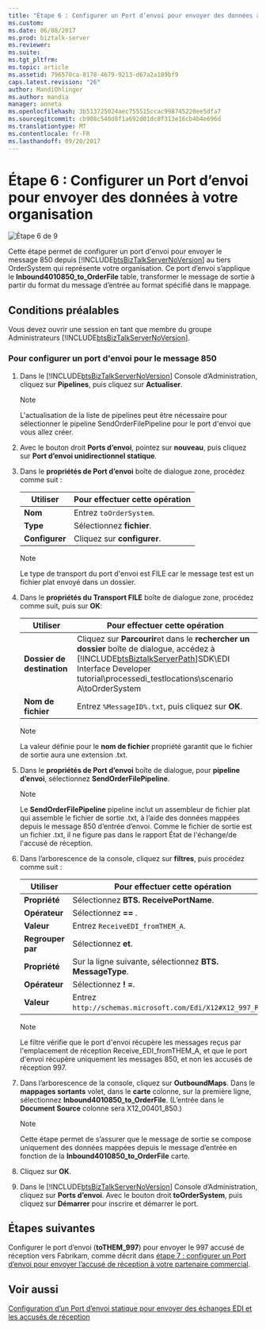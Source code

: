 ```yaml
---
title: "Étape 6 : Configurer un Port d’envoi pour envoyer des données à votre organisation | Documents Microsoft"
ms.custom: 
ms.date: 06/08/2017
ms.prod: biztalk-server
ms.reviewer: 
ms.suite: 
ms.tgt_pltfrm: 
ms.topic: article
ms.assetid: 796570ca-8178-4679-9213-d67a2a189bf9
caps.latest.revision: "26"
author: MandiOhlinger
ms.author: mandia
manager: anneta
ms.openlocfilehash: 3b513725024aec755515ccac998745220ee5dfa7
ms.sourcegitcommit: cb908c540d8f1a692d01dc8f313e16cb4b4e696d
ms.translationtype: MT
ms.contentlocale: fr-FR
ms.lasthandoff: 09/20/2017
---
```

# <a name="step-6-configure-a-send-port-to-send-data-to-your-organization"></a>Étape 6 : Configurer un Port d’envoi pour envoyer des données à votre organisation
![Étape 6 de 9](../adapters-and-accelerators/wcf-lob-adapter-sdk/media/step-6of9.gif "Step_6of9")  
  
 Cette étape permet de configurer un port d'envoi pour envoyer le message 850 depuis [!INCLUDE[btsBizTalkServerNoVersion](../includes/btsbiztalkservernoversion-md.md)] au tiers OrderSystem qui représente votre organisation. Ce port d’envoi s’applique le **Inbound4010850_to_OrderFile** table, transformer le message de sortie à partir du format du message d’entrée au format spécifié dans le mappage.  
  
## <a name="prerequisites"></a>Conditions préalables  
 Vous devez ouvrir une session en tant que membre du groupe Administrateurs [!INCLUDE[btsBizTalkServerNoVersion](../includes/btsbiztalkservernoversion-md.md)].  
  
### <a name="to-configure-a-send-port-for-the-850-message"></a>Pour configurer un port d'envoi pour le message 850  
  
1.  Dans le [!INCLUDE[btsBizTalkServerNoVersion](../includes/btsbiztalkservernoversion-md.md)] Console d’Administration, cliquez sur **Pipelines**, puis cliquez sur **Actualiser**.  
  
    > [!NOTE]
    >  L'actualisation de la liste de pipelines peut être nécessaire pour sélectionner le pipeline SendOrderFilePipeline pour le port d'envoi que vous allez créer.  
  
2.  Avec le bouton droit **Ports d’envoi**, pointez sur **nouveau**, puis cliquez sur **Port d’envoi unidirectionnel statique**.  
  
3.  Dans le **propriétés de Port d’envoi** boîte de dialogue zone, procédez comme suit :  
  
    |Utiliser|Pour effectuer cette opération|  
    |--------------|----------------|  
    |**Nom**|Entrez `toOrderSystem`.|  
    |**Type**|Sélectionnez **fichier**.|  
    |**Configurer**|Cliquez sur **configurer**.|  
  
    > [!NOTE]
    >  Le type de transport du port d'envoi est FILE car le message test est un fichier plat envoyé dans un dossier.  
  
4.  Dans le **propriétés du Transport FILE** boîte de dialogue zone, procédez comme suit, puis sur **OK**:  
  
    |Utiliser|Pour effectuer cette opération|  
    |--------------|----------------|  
    |**Dossier de destination**|Cliquez sur **Parcourir**et dans le **rechercher un dossier** boîte de dialogue, accédez à [!INCLUDE[btsBiztalkServerPath](../includes/btsbiztalkserverpath-md.md)]SDK\EDI Interface Developer tutorial\processedi_testlocations\scenario A\toOrderSystem|  
    |**Nom de fichier**|Entrez `%MessageID%.txt`, puis cliquez sur **OK**.|  
  
    > [!NOTE]
    >  La valeur définie pour le **nom de fichier** propriété garantit que le fichier de sortie aura une extension .txt.  
  
5.  Dans le **propriétés de Port d’envoi** boîte de dialogue, pour **pipeline d’envoi**, sélectionnez **SendOrderFilePipeline**.  
  
    > [!NOTE]
    >  Le **SendOrderFilePipeline** pipeline inclut un assembleur de fichier plat qui assemble le fichier de sortie .txt, à l’aide des données mappées depuis le message 850 d’entrée d’envoi. Comme le fichier de sortie est un fichier .txt, il ne figure pas dans le rapport État de l'échange/de l'accusé de réception.  
  
6.  Dans l’arborescence de la console, cliquez sur **filtres**, puis procédez comme suit :  
  
    |Utiliser|Pour effectuer cette opération|  
    |--------------|----------------|  
    |**Propriété**|Sélectionnez **BTS. ReceivePortName**.|  
    |**Opérateur**|Sélectionnez  **==** .|  
    |**Valeur**|Entrez `ReceiveEDI_fromTHEM_A`.|  
    |**Regrouper par**|Sélectionnez **et**.|  
    |**Propriété**|Sur la ligne suivante, sélectionnez **BTS. MessageType**.|  
    |**Opérateur**|Sélectionnez **! =**.|  
    |**Valeur**|Entrez `http://schemas.microsoft.com/Edi/X12#X12_997_Root`.|  
  
    > [!NOTE]
    >  Le filtre vérifie que le port d'envoi récupère les messages reçus par l'emplacement de réception Receive_EDI_fromTHEM_A, et que le port d'envoi récupère uniquement les messages 850, et non les accusés de réception 997.  
  
7.  Dans l’arborescence de la console, cliquez sur **OutboundMaps**. Dans le **mappages sortants** volet, dans le **carte** colonne, sur la première ligne, sélectionnez **Inbound4010850_to_OrderFile**. (L’entrée dans le **Document Source** colonne sera X12_00401_850.)  
  
    > [!NOTE]
    >  Cette étape permet de s’assurer que le message de sortie se compose uniquement des données mappées depuis le message d’entrée en fonction de la **Inbound4010850_to_OrderFile** carte.  
  
8.  Cliquez sur **OK**.  
  
9. Dans le [!INCLUDE[btsBizTalkServerNoVersion](../includes/btsbiztalkservernoversion-md.md)] Console d’Administration, cliquez sur **Ports d’envoi**. Avec le bouton droit **toOrderSystem**, puis cliquez sur **Démarrer** pour inscrire et démarrer le port.  
  
## <a name="next-steps"></a>Étapes suivantes  
 Configurer le port d’envoi (**toTHEM_997**) pour envoyer le 997 accusé de réception vers Fabrikam, comme décrit dans [étape 7 : configurer un Port d’envoi pour envoyer l’accusé de réception à votre partenaire commercial](../core/step-7-configure-a-send-port-to-send-the-acknowledgment-to-trading-partner.md).  
  
## <a name="see-also"></a>Voir aussi  
 [Configuration d’un Port d’envoi statique pour envoyer des échanges EDI et les accusés de réception](../core/configuring-a-static-send-port-to-send-edi-interchanges-and-acknowledgments.md)